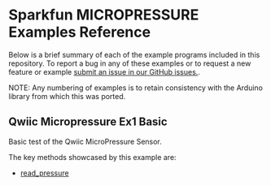 # Sparkfun MICROPRESSURE Examples Reference
Below is a brief summary of each of the example programs included in this repository. To report a bug in any of these examples or to request a new feature or example [submit an issue in our GitHub issues.](https://github.com/sparkfun/qwiic_micropressure_py/issues). 

NOTE: Any numbering of examples is to retain consistency with the Arduino library from which this was ported. 

## Qwiic Micropressure Ex1 Basic
Basic test of the Qwiic MicroPressure Sensor.

The key methods showcased by this example are: 
- [read_pressure](https://docs.sparkfun.com/qwiic_micropressure_py/classqwiic__micropressure_1_1_qwiic_micro_pressure.html)
